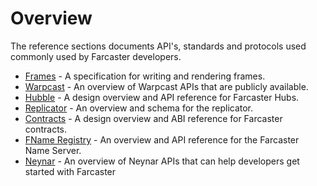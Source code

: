 # Overview

The reference sections documents API's, standards and protocols used commonly used by Farcaster developers.

- [Frames](/developers/frames/spec) - A specification for writing and rendering frames.
- [Warpcast](/reference/warpcast/api) - An overview of Warpcast APIs that are publicly available.
- [Hubble](/reference/hubble/architecture) - A design overview and API reference for Farcaster Hubs.
- [Replicator](/reference/replicator/schema) - An overview and schema for the replicator.
- [Contracts](/reference/contracts/index) - A design overview and ABI reference for Farcaster contracts.
- [FName Registry](/reference/fname/api) - An overview and API reference for the Farcaster Name Server.
- [Neynar](/reference/neynar/index) - An overview of Neynar APIs that can help developers get started with Farcaster
